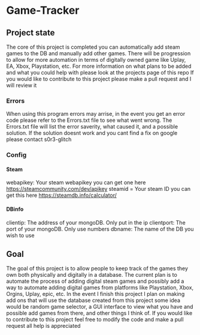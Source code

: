 # Game-Tracker
## Project state
The core of this project is completed you can automatically add steam games to the DB and manually add other games.
There will be progression to allow for more automation in terms of digitally owned game like Uplay, EA, Xbox, Playstation, etc.
For more information on what plans to be added and what you could help with please look at the projects page of this repo
If you would like to contribute to this project please make a pull request and I will review it

### Errors
When using this program errors may arrise, in the event you get an error code please refer to the Errors.txt file to see what went wrong.
The Errors.txt file will list the error saverity, what caused it, and a possible solution. If the solution doesnt work and you cant find a fix on google please contact s0r3-glitch


### Config

#### Steam
webapikey: Your steam webapikey you can get one here https://steamcommunity.com/dev/apikey
steamid = Your steam ID you can get this here https://steamdb.info/calculator/

#### DBinfo
clientip: The address of your mongoDB. Only put in the ip 
clientport: The port of your mongoDB. Only use numbers
dbname: The name of the DB you wish to use

## Goal
The goal of this project is to allow people to keep track of the games they own both physically and digitally in a database.
The current plan is to automate the process of adding digital steam games and possibly add a way to automate adding digital games from platforms like Playstation, Xbox, Orgins, Uplay, epic, etc.
In the event I finish this project I plan on making add ons that will use the database created from this project some idea would be random game selector, a GUI interface to view what you have and possible add games from there, and other things I think of.
If you would like to contribute to this project feel free to modify the code and make a pull request all help is appreciated